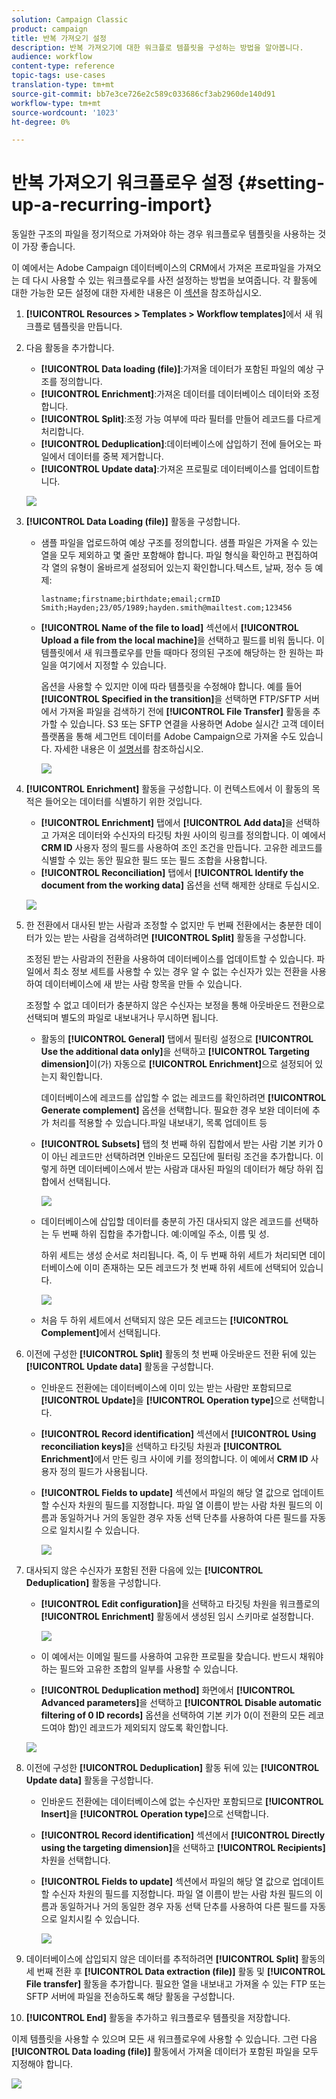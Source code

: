 ```yaml
---
solution: Campaign Classic
product: campaign
title: 반복 가져오기 설정
description: 반복 가져오기에 대한 워크플로 템플릿을 구성하는 방법을 알아봅니다.
audience: workflow
content-type: reference
topic-tags: use-cases
translation-type: tm+mt
source-git-commit: bb7e3ce726e2c589c033686cf3ab2960de140d91
workflow-type: tm+mt
source-wordcount: '1023'
ht-degree: 0%

---
```



# 반복 가져오기 워크플로우 설정 {#setting-up-a-recurring-import}

동일한 구조의 파일을 정기적으로 가져와야 하는 경우 워크플로우 템플릿을 사용하는 것이 가장 좋습니다.

이 예에서는 Adobe Campaign 데이터베이스의 CRM에서 가져온 프로파일을 가져오는 데 다시 사용할 수 있는 워크플로우를 사전 설정하는 방법을 보여줍니다. 각 활동에 대한 가능한 모든 설정에 대한 자세한 내용은 이 [섹션](../../workflow/using/about-activities.md)을 참조하십시오.

1. **[!UICONTROL Resources > Templates > Workflow templates]**&#x200B;에서 새 워크플로 템플릿을 만듭니다.
1. 다음 활동을 추가합니다.

   * **[!UICONTROL Data loading (file)]**:가져올 데이터가 포함된 파일의 예상 구조를 정의합니다.
   * **[!UICONTROL Enrichment]**:가져온 데이터를 데이터베이스 데이터와 조정합니다.
   * **[!UICONTROL Split]**:조정 가능 여부에 따라 필터를 만들어 레코드를 다르게 처리합니다.
   * **[!UICONTROL Deduplication]**:데이터베이스에 삽입하기 전에 들어오는 파일에서 데이터를 중복 제거합니다.
   * **[!UICONTROL Update data]**:가져온 프로필로 데이터베이스를 업데이트합니다.

   ![](assets/import_template_example0.png)

1. **[!UICONTROL Data Loading (file)]** 활동을 구성합니다.

   * 샘플 파일을 업로드하여 예상 구조를 정의합니다. 샘플 파일은 가져올 수 있는 열을 모두 제외하고 몇 줄만 포함해야 합니다. 파일 형식을 확인하고 편집하여 각 열의 유형이 올바르게 설정되어 있는지 확인합니다.텍스트, 날짜, 정수 등 예제:

      ```
      lastname;firstname;birthdate;email;crmID
      Smith;Hayden;23/05/1989;hayden.smith@mailtest.com;123456
      ```

   * **[!UICONTROL Name of the file to load]** 섹션에서 **[!UICONTROL Upload a file from the local machine]**&#x200B;을 선택하고 필드를 비워 둡니다. 이 템플릿에서 새 워크플로우를 만들 때마다 정의된 구조에 해당하는 한 원하는 파일을 여기에서 지정할 수 있습니다.

      옵션을 사용할 수 있지만 이에 따라 템플릿을 수정해야 합니다. 예를 들어 **[!UICONTROL Specified in the transition]**&#x200B;을 선택하면 FTP/SFTP 서버에서 가져올 파일을 검색하기 전에 **[!UICONTROL File Transfer]** 활동을 추가할 수 있습니다. S3 또는 SFTP 연결을 사용하면 Adobe 실시간 고객 데이터 플랫폼을 통해 세그먼트 데이터를 Adobe Campaign으로 가져올 수도 있습니다. 자세한 내용은 이 [설명서](https://docs.adobe.com/content/help/en/experience-platform/rtcdp/destinations/destinations-cat/adobe-destinations/adobe-campaign-destination.html)를 참조하십시오.

      ![](assets/import_template_example1.png)

1. **[!UICONTROL Enrichment]** 활동을 구성합니다. 이 컨텍스트에서 이 활동의 목적은 들어오는 데이터를 식별하기 위한 것입니다.

   * **[!UICONTROL Enrichment]** 탭에서 **[!UICONTROL Add data]**&#x200B;을 선택하고 가져온 데이터와 수신자의 타깃팅 차원 사이의 링크를 정의합니다. 이 예에서 **CRM ID** 사용자 정의 필드를 사용하여 조인 조건을 만듭니다. 고유한 레코드를 식별할 수 있는 동안 필요한 필드 또는 필드 조합을 사용합니다.
   * **[!UICONTROL Reconciliation]** 탭에서 **[!UICONTROL Identify the document from the working data]** 옵션을 선택 해제한 상태로 두십시오.

   ![](assets/import_template_example2.png)

1. 한 전환에서 대사된 받는 사람과 조정할 수 없지만 두 번째 전환에서는 충분한 데이터가 있는 받는 사람을 검색하려면 **[!UICONTROL Split]** 활동을 구성합니다.

   조정된 받는 사람과의 전환을 사용하여 데이터베이스를 업데이트할 수 있습니다. 파일에서 최소 정보 세트를 사용할 수 있는 경우 알 수 없는 수신자가 있는 전환을 사용하여 데이터베이스에 새 받는 사람 항목을 만들 수 있습니다.

   조정할 수 없고 데이터가 충분하지 않은 수신자는 보정을 통해 아웃바운드 전환으로 선택되며 별도의 파일로 내보내거나 무시하면 됩니다.

   * 활동의 **[!UICONTROL General]** 탭에서 필터링 설정으로 **[!UICONTROL Use the additional data only]**&#x200B;을 선택하고 **[!UICONTROL Targeting dimension]**&#x200B;이(가) 자동으로 **[!UICONTROL Enrichment]**&#x200B;으로 설정되어 있는지 확인합니다.

      데이터베이스에 레코드를 삽입할 수 없는 레코드를 확인하려면 **[!UICONTROL Generate complement]** 옵션을 선택합니다. 필요한 경우 보완 데이터에 추가 처리를 적용할 수 있습니다.파일 내보내기, 목록 업데이트 등

   * **[!UICONTROL Subsets]** 탭의 첫 번째 하위 집합에서 받는 사람 기본 키가 0이 아닌 레코드만 선택하려면 인바운드 모집단에 필터링 조건을 추가합니다. 이렇게 하면 데이터베이스에서 받는 사람과 대사된 파일의 데이터가 해당 하위 집합에서 선택됩니다.

      ![](assets/import_template_example3.png)

   * 데이터베이스에 삽입할 데이터를 충분히 가진 대사되지 않은 레코드를 선택하는 두 번째 하위 집합을 추가합니다. 예:이메일 주소, 이름 및 성.

      하위 세트는 생성 순서로 처리됩니다. 즉, 이 두 번째 하위 세트가 처리되면 데이터베이스에 이미 존재하는 모든 레코드가 첫 번째 하위 세트에 선택되어 있습니다.

      ![](assets/import_template_example3_2.png)

   * 처음 두 하위 세트에서 선택되지 않은 모든 레코드는 **[!UICONTROL Complement]**&#x200B;에서 선택됩니다.

1. 이전에 구성한 **[!UICONTROL Split]** 활동의 첫 번째 아웃바운드 전환 뒤에 있는 **[!UICONTROL Update data]** 활동을 구성합니다.

   * 인바운드 전환에는 데이터베이스에 이미 있는 받는 사람만 포함되므로 **[!UICONTROL Update]**&#x200B;을 **[!UICONTROL Operation type]**&#x200B;으로 선택합니다.
   * **[!UICONTROL Record identification]** 섹션에서 **[!UICONTROL Using reconciliation keys]**&#x200B;을 선택하고 타깃팅 차원과 **[!UICONTROL Enrichment]**&#x200B;에서 만든 링크 사이에 키를 정의합니다. 이 예에서 **CRM ID** 사용자 정의 필드가 사용됩니다.
   * **[!UICONTROL Fields to update]** 섹션에서 파일의 해당 열 값으로 업데이트할 수신자 차원의 필드를 지정합니다. 파일 열 이름이 받는 사람 차원 필드의 이름과 동일하거나 거의 동일한 경우 자동 선택 단추를 사용하여 다른 필드를 자동으로 일치시킬 수 있습니다.

      ![](assets/import_template_example6.png)

1. 대사되지 않은 수신자가 포함된 전환 다음에 있는 **[!UICONTROL Deduplication]** 활동을 구성합니다.

   * **[!UICONTROL Edit configuration]**&#x200B;을 선택하고 타깃팅 차원을 워크플로의 **[!UICONTROL Enrichment]** 활동에서 생성된 임시 스키마로 설정합니다.

      ![](assets/import_template_example4.png)

   * 이 예에서는 이메일 필드를 사용하여 고유한 프로필을 찾습니다. 반드시 채워야 하는 필드와 고유한 조합의 일부를 사용할 수 있습니다.
   * **[!UICONTROL Deduplication method]** 화면에서 **[!UICONTROL Advanced parameters]**&#x200B;을 선택하고 **[!UICONTROL Disable automatic filtering of 0 ID records]** 옵션을 선택하여 기본 키가 0(이 전환의 모든 레코드여야 함)인 레코드가 제외되지 않도록 확인합니다.

   ![](assets/import_template_example7.png)

1. 이전에 구성한 **[!UICONTROL Deduplication]** 활동 뒤에 있는 **[!UICONTROL Update data]** 활동을 구성합니다.

   * 인바운드 전환에는 데이터베이스에 없는 수신자만 포함되므로 **[!UICONTROL Insert]**&#x200B;을 **[!UICONTROL Operation type]**&#x200B;으로 선택합니다.
   * **[!UICONTROL Record identification]** 섹션에서 **[!UICONTROL Directly using the targeting dimension]**&#x200B;을 선택하고 **[!UICONTROL Recipients]** 차원을 선택합니다.
   * **[!UICONTROL Fields to update]** 섹션에서 파일의 해당 열 값으로 업데이트할 수신자 차원의 필드를 지정합니다. 파일 열 이름이 받는 사람 차원 필드의 이름과 동일하거나 거의 동일한 경우 자동 선택 단추를 사용하여 다른 필드를 자동으로 일치시킬 수 있습니다.

      ![](assets/import_template_example8.png)

1. 데이터베이스에 삽입되지 않은 데이터를 추적하려면 **[!UICONTROL Split]** 활동의 세 번째 전환 후 **[!UICONTROL Data extraction (file)]** 활동 및 **[!UICONTROL File transfer]** 활동을 추가합니다. 필요한 열을 내보내고 가져올 수 있는 FTP 또는 SFTP 서버에 파일을 전송하도록 해당 활동을 구성합니다.
1. **[!UICONTROL End]** 활동을 추가하고 워크플로우 템플릿을 저장합니다.

이제 템플릿을 사용할 수 있으며 모든 새 워크플로우에 사용할 수 있습니다. 그런 다음 **[!UICONTROL Data loading (file)]** 활동에서 가져올 데이터가 포함된 파일을 모두 지정해야 합니다.

![](assets/import_template_example9.png)
